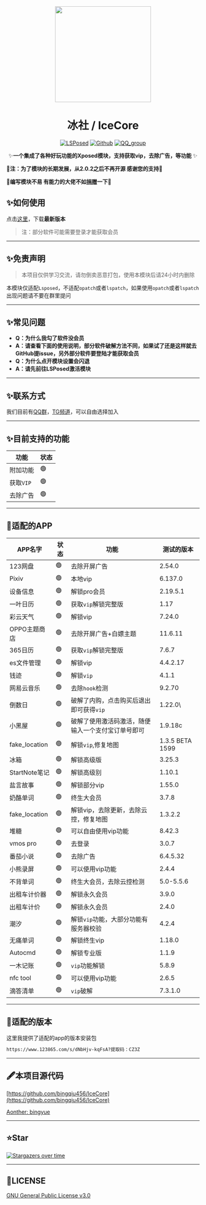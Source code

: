 <div align="center">
<img src="https://s21.ax1x.com/2024/12/31/pAzqOPg.png"  width="250" height="250" />


# 冰社 / IceCore
[![LSPosed](https://img.shields.io/badge/LSPosed-Module-blue.svg)](https://github.com/bingqiu456/IceCore)
[![Github](https://img.shields.io/badge/Github-IceCore-black.svg)](https://github.com/bingqiu456/IceCore)
[![QQ_group](https://img.shields.io/badge/QQ%E7%BE%A4-855183768-orange?style=flat-square)](https://qm.qq.com/q/hnbnj43qwM)


✨**一个集成了各种好玩功能的Xposed模块，支持获取vip，去除广告，等功能** ✨

</div>

**🌈注：为了模块的长期发展，从2.0.2之后不再开源 感谢您的支持🌈**

🎉**编写模块不易 有能力的大佬不如[捐赠](https://afdian.com/a/bingyueblog)一下**🎉

## ✨如何使用

点击[这里](https://github.com/Xposed-Modules-Repo/me.bingyue.IceCore/releases)，下载**最新版本**

> 注：部分软件可能需要登录才能获取会员

---

## ✨免责声明

> 本项目仅供学习交流，请勿倒卖恶意打包，使用本模块后请24小时内删除

本模块仅适配`Lsposed`，不适配`opatch`或者`lspatch`，如果使用`opatch`或者`lspatch`出现问题请不要在群里提问

---

## ✨常见问题

- **Q：为什么我勾了软件没会员**
- **A：请查看下面的使用说明，部分软件破解方法不同，如果试了还是这样就去GitHub提issue，另外部分软件要登陆才能获取会员**
- **Q：为什么点开模块设置会闪退**
- **A：请先前往LSPosed激活模块**

---

## ✨联系方式

我们目前有[QQ群](https://qm.qq.com/q/hnbnj43qwM)，[TG频道](https://t.me/bingyue_personal)，可以自由选择加入

---

## ✨目前支持的功能

| 功能      | 状态 |
| --------- | ---- |
| 附加功能  | 🟢    |
| 获取`VIP` | 🟢    |
| 去除广告  | 🟢    |

---

## 🎇适配的APP

| APP名字       | 状态 | 功能                                               | 测试的版本      |
| ------------- | ---- | -------------------------------------------------- | --------------- |
| 123网盘       | 🟢    | 去除开屏广告                                       | 2.54.0          |
| Pixiv         | 🟢    | 本地vip                                            | 6.137.0         |
| 设备信息      | 🟢    | 解锁pro会员                                        | 2.19.5.1        |
| 一叶日历      | 🟢    | 获取`vip`解锁完整版                                | 1.17            |
| 彩云天气      | 🟢    | 解锁vip                                            | 7.24.0          |
| OPPO主题商店  | 🟢    | 去除开屏广告+白嫖主题                              | 11.6.11         |
| 365日历       | 🟢    | 获取`vip`解锁完整版                                | 7.6.7           |
| es文件管理    | 🟢    | 解锁vip                                            | 4.4.2.17        |
| 钱迹          | 🟢    | 解锁`vip`                                          | 4.1.1           |
| 网易云音乐    | 🟢    | 去除`hook`检测                                     | 9.2.70          |
| 倒数日        | 🟢    | 破解了内购，点击购买后退出即可获得`vip`            | 1.22.0\         |
| 小黑屋        | 🟢    | 破解了使用激活码激活，随便输入一个支付宝订单号即可 | 1.9.18c         |
| fake_location | 🟢    | 解锁`vip`,修复地图                                 | 1.3.5 BETA 1599 |
| 冰箱          | 🟢    | 解锁高级版                                         | 3.25.3          |
| StartNote笔记 | 🟢    | 解锁高级别                                         | 1.10.1          |
| 盐言故事      | 🟢    | 解锁部分vip                                        | 1.55.0          |
| 奶酪单词      | 🟢    | 终生大会员                                         | 3.7.8           |
| fake_location | 🟢    | 解锁vip，去除更新，去除云控，修复地图              | 1.3.2.2         |
| 堆糖          | 🟢    | 可以自由使用vip功能                                | 8.42.3          |
| vmos pro      | 🟢    | 去登录                                             | 3.0.7           |
| 番茄小说      | 🟢    | 去除广告                                           | 6.4.5.32        |
| 小熊录屏      | 🟢    | 可以使用vip功能                                    | 2.4.4           |
| 不背单词      | 🟢    | 终生大会员，去除云控检测                           | 5.0-5.5.6       |
| 出租车计价器  | 🟢    | 解锁永久会员                                       | 3.9.0           |
| 出租车计价    | 🟢    | 解锁永久会员                                       | 2.4.0           |
| 潮汐          | 🟢    | 解锁`vip`功能，大部分功能有服务器校验              | 4.2.4           |
| 无痛单词      | 🟢    | 解锁终生vip                                        | 1.18.0          |
| Autocmd       | 🟢    | 解锁专业版                                         | 1.1.9           |
| 一木记账      | 🟢    | `vip`功能解锁                                      | 5.8.9           |
| nfc tool      | 🟢    | 可以使用vip功能                                    | 2.6.5           |
| 滴答清单      | 🟢    | `vip`破解                                          | 7.3.1.0         |

---

## 🍋适配的版本

这里我提供了适配的app的版本安装包

```bash
https://www.123865.com/s/dNbHjv-kqFsA?提取码：CZ3Z
```

---

## 🖋本项目源代码

[https://github.com/bingqiu456/IceCore](https://github.com/bingqiu456/IceCore)

[Aonther: bingyue](https://github.com/bingqiu456)

---

## ⭐Star

[![Stargazers over time](https://starchart.cc/bingqiu456/IceCore.svg)](https://starchart.cc/bingqiu456/IceCore)

---

## 📜LICENSE

[GNU General Public License v3.0](https://github.com/bingqiu456/IceCore/blob/main/LICENSE)

